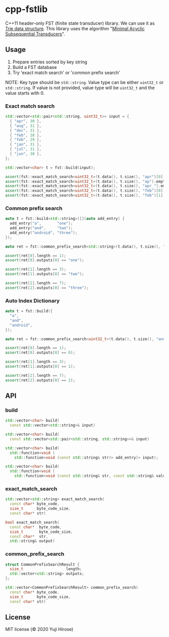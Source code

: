 # cpp-fstlib

C++11 header-only FST (finite state transducer) library.
We can use it as [Trie data structure](https://en.wikipedia.org/wiki/Trie).
This library uses the algorithm "[Minimal Acyclic Subsequential Transducers](http://citeseerx.ist.psu.edu/viewdoc/download?doi=10.1.1.24.3698&rep=rep1&type=pdf)".

Usage
-----

  1. Prepare entries sorted by key string
  2. Build a FST database
  3. Try 'exact match search' or 'common prefix search'

  NOTE: Key type should be `std::string`. Value type can be either `uint32_t` or `std::string`. If value is not provided, value type will be `uint32_t` and the value starts with 0.

### Exact match search

```cpp
std::vector<std::pair<std::string, uint32_t>> input = {
  { "apr", 30 },
  { "aug", 31 },
  { "dec", 31 },
  { "feb", 28 },
  { "feb", 29 },
  { "jan", 31 },
  { "jul", 31 },
  { "jun", 30 },
};

std::vector<char> t = fst::build(input);

assert(fst::exact_match_search<uint32_t>(t.data(), t.size(), "apr")[0] == 30);
assert(fst::exact_match_search<uint32_t>(t.data(), t.size(), "ap").empty());
assert(fst::exact_match_search<uint32_t>(t.data(), t.size(), "apr_").empty());
assert(fst::exact_match_search<uint32_t>(t.data(), t.size(), "feb")[0] == 28);
assert(fst::exact_match_search<uint32_t>(t.data(), t.size(), "feb")[1] == 29);
```

### Common prefix search

```cpp
auto t = fst::build<std::string>([](auto add_entry) {
  add_entry("a",       "one");
  add_entry("and",     "two");
  add_entry("android", "three");
});

auto ret = fst::common_prefix_search<std::string>(t.data(), t.size(), "android phone");

assert(ret[0].length == 1);
assert(ret[0].outputs[0] == "one");

assert(ret[1].length == 3);
assert(ret[1].outputs[0] == "two");

assert(ret[2].length == 7);
assert(ret[2].outputs[0] == "three");
```

### Auto Index Dictionary

```cpp
auto t = fst::build({
  "a",
  "and",
  "android",
});

auto ret = fst::common_prefix_search<uint32_t>(t.data(), t.size(), "android phone");

assert(ret[0].length == 1);
assert(ret[0].outputs[0] == 0);

assert(ret[1].length == 3);
assert(ret[1].outputs[0] == 1);

assert(ret[2].length == 7);
assert(ret[2].outputs[0] == 2);
```

API
---

### build

```cpp
std::vector<char> build(
  const std::vector<std::string>& input)

std::vector<char> build(
  const std::vector<std::pair<std::string, std::string>>& input)

std::vector<char> build(
  std::function<void (
    std::function<void (const std::string& str)> add_entry)> input);

std::vector<char> build(
  std::function<void (
    std::function<void (const std::string& str, const std::string& value)> add_entry)> input);
```

### exact_match_search

```cpp
std::vector<std::string> exact_match_search(
  const char* byte_code,
  size_t      byte_code_size,
  const char* str)

bool exact_match_search(
  const char*  byte_code,
  size_t       byte_code_size,
  const char*  str,
  std::string& output)
```

### common_prefix_search

```cpp
struct CommonPrefixSearchResult {
  size_t                   length;
  std::vector<std::string> outputs;
};

std::vector<CommonPrefixSearchResult> common_prefix_search(
  const char* byte_code,
  size_t      byte_code_size,
  const char* str)
```

License
-------

MIT license (© 2020 Yuji Hirose)
